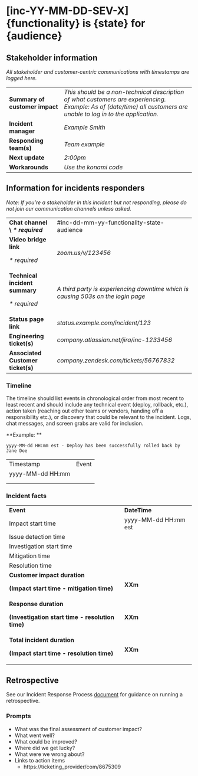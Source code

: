 # [inc-YY-MM-DD-SEV-X] {functionality} is {state} for {audience}


## Stakeholder information

_All stakeholder and customer-centric communications with timestamps are logged here._


<table>
  <tr>
   <td><strong>Summary of customer impact</strong>
   </td>
   <td><em>This should be a non-technical description of what customers are experiencing. Example: As of (date/time) all customers are unable to log in to the application.</em>
   </td>
  </tr>
  <tr>
   <td><strong>Incident manager</strong>
   </td>
   <td><em>Example Smith</em>
   </td>
  </tr>
  <tr>
   <td><strong>Responding team(s)</strong>
   </td>
   <td><em>Team example</em>
   </td>
  </tr>
  <tr>
   <td><strong>Next update</strong>
   </td>
   <td><em>2:00pm</em>
   </td>
  </tr>
  <tr>
   <td><strong>Workarounds</strong>
   </td>
   <td><em>Use the konami code</em>
   </td>
  </tr>
</table>



## Information for incidents responders

_Note: If you’re a stakeholder in this incident but not responding, please do not join our communication channels unless asked._


<table>
  <tr>
   <td><strong>Chat channel \
<em>* required</em></strong>
   </td>
   <td>#inc-dd-mm-yy-functionality-state-audience
   </td>
  </tr>
  <tr>
   <td><strong>Video bridge link</strong>
<p>
<em>* required</em>
   </td>
   <td><em>zoom.us/v/123456</em>
   </td>
  </tr>
  <tr>
   <td><strong>Technical incident summary</strong>
<p>
<em>* required</em>
   </td>
   <td><em>A third party is experiencing downtime which is causing 503s on the login page</em>
   </td>
  </tr>
  <tr>
   <td><strong>Status page link</strong>
   </td>
   <td><em>status.example.com/incident/123</em>
   </td>
  </tr>
  <tr>
   <td><strong>Engineering ticket(s)</strong>
   </td>
   <td><em>company.atlassian.net/jira/inc-1233456</em>
   </td>
  </tr>
  <tr>
   <td><strong>Associated Customer ticket(s)</strong>
   </td>
   <td><em>company.zendesk.com/tickets/56767832</em>
   </td>
  </tr>
</table>



### Timeline

The timeline should list events in chronological order from most recent to least recent and should include any technical event (deploy, rollback, etc.), action taken (reaching out other teams or vendors, handing off a responsibility etc.), or discovery that could be relevant to the incident. Logs, chat messages, and screen grabs are valid for inclusion.

**Example: **


    yyyy-MM-dd HH:mm est - Deploy has been successfully rolled back by Jane Doe


<table>
  <tr>
   <td>Timestamp
   </td>
   <td>Event
   </td>
  </tr>
  <tr>
   <td>yyyy-MM-dd HH:mm
   </td>
   <td>
   </td>
  </tr>
  <tr>
   <td>
   </td>
   <td>
   </td>
  </tr>
  <tr>
   <td>
   </td>
   <td>
   </td>
  </tr>
</table>



### Incident facts


<table>
  <tr>
   <td><strong>Event</strong>
   </td>
   <td><strong>DateTime</strong>
   </td>
  </tr>
  <tr>
   <td>Impact start time
   </td>
   <td>yyyy-MM-dd HH:mm est
   </td>
  </tr>
  <tr>
   <td>Issue detection time
   </td>
   <td>
   </td>
  </tr>
  <tr>
   <td>Investigation start time
   </td>
   <td>
   </td>
  </tr>
  <tr>
   <td>Mitigation time
   </td>
   <td>
   </td>
  </tr>
  <tr>
   <td>Resolution time
   </td>
   <td>
   </td>
  </tr>
  <tr>
   <td><strong>Customer impact duration</strong>
<p>
<strong>(Impact start time - mitigation time)</strong>
   </td>
   <td><strong>XXm</strong>
   </td>
  </tr>
  <tr>
   <td><strong>Response duration</strong>
<p>
<strong>(Investigation start time - resolution time)</strong>
   </td>
   <td><strong>XXm</strong>
   </td>
  </tr>
  <tr>
   <td><strong>Total incident duration</strong>
<p>
<strong>(Impact start time - resolution time)</strong>
   </td>
   <td><strong>XXm</strong>
   </td>
  </tr>
</table>



## Retrospective

See our Incident Response Process [document]() for guidance on running a retrospective.


### Prompts



* What was the final assessment of customer impact?
* What went well?
* What could be improved?
* Where did we get lucky?
* What were we wrong about?
* Links to action items
    * https://ticketing_provider/com/8675309
